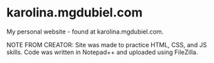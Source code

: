 # karolina.mgdubiel.com
My personal website - found at karolina.mgdubiel.com. 

NOTE FROM CREATOR: 
Site was made to practice HTML, CSS, and JS skills. Code was written in Notepad++ and uploaded using FileZilla.

